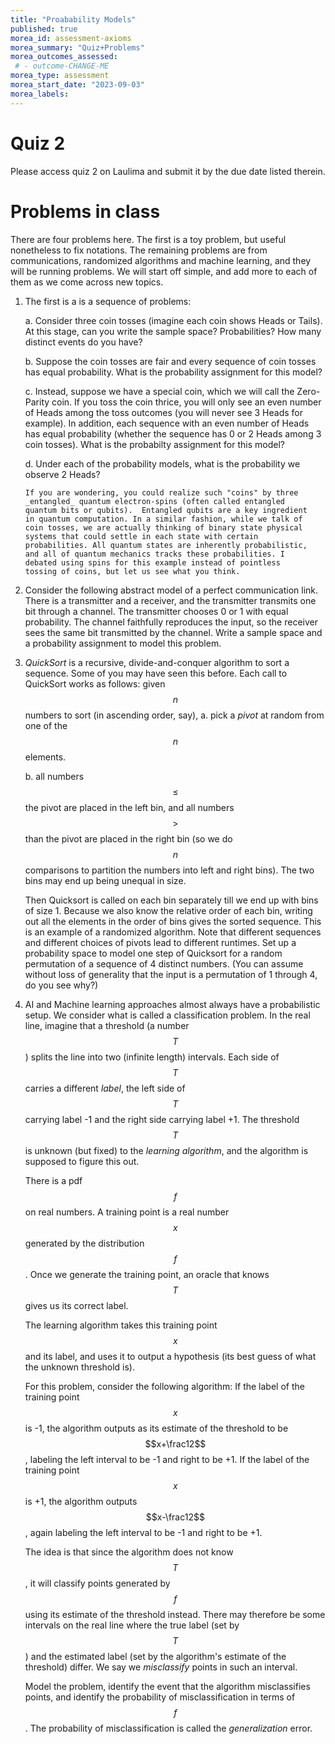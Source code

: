 ```yaml
---
title: "Proabability Models"
published: true
morea_id: assessment-axioms
morea_summary: "Quiz+Problems"
morea_outcomes_assessed:
 # - outcome-CHANGE-ME
morea_type: assessment
morea_start_date: "2023-09-03"
morea_labels:
---
```

# Quiz 2

Please access quiz 2 on Laulima and submit it by the due date listed therein.

# Problems in class
There are four problems here. The first is a toy problem, but useful
nonetheless to fix notations. The remaining problems are from
communications, randomized algorithms and machine learning, and they
will be running problems. We will start off simple, and add more to
each of them as we come across new topics. 

1. The first is a is a sequence of problems:

	a. Consider three coin tosses (imagine each coin shows Heads or
	   Tails). At this stage, can you write the sample space?
	   Probabilities? How many distinct events do you have?
  
    b. Suppose the coin tosses are fair and every sequence of coin
       tosses has equal probability. What is the probability
       assignment for this model? 

	c. Instead, suppose we have a special coin, which we will call the
	   Zero-Parity coin. If you toss the coin thrice, you will only
	   see an even number of Heads among the toss outcomes (you will
	   never see 3 Heads for example). In addition, each sequence with
	   an even number of Heads has equal probability (whether the
	   sequence has 0 or 2 Heads among 3 coin tosses). What is the
	   probabilty assignment for this model?
	   
	d. Under each of the probability models, what is the probability
       we observe 2 Heads?

	   If you are wondering, you could realize such "coins" by three
	   _entangled_ quantum electron-spins (often called entangled
	   quantum bits or qubits).  Entangled qubits are a key ingredient
	   in quantum computation. In a similar fashion, while we talk of
	   coin tosses, we are actually thinking of binary state physical
	   systems that could settle in each state with certain
	   probabilities. All quantum states are inherently probabilistic,
	   and all of quantum mechanics tracks these probabilities. I
	   debated using spins for this example instead of pointless
	   tossing of coins, but let us see what you think.
	   
	   
2. Consider the following abstract model of a perfect communication
  link. There is a transmitter and a receiver, and the transmitter
  transmits one bit through a channel. The transmitter chooses 0 or 1
  with equal probability. The channel faithfully reproduces the input,
  so the receiver sees the same bit transmitted by the channel.  Write
  a sample space and a probability assignment to model this problem.

3. _QuickSort_ is a recursive, divide-and-conquer algorithm to sort a
  sequence. Some of you may have seen this before. Each call to
  QuickSort works as follows: given $$n$$ numbers to sort (in
  ascending order, say),
	a. pick a _pivot_ at random from one of the $$n$$ elements.

	b. all numbers $$\le$$ the pivot are placed in the left bin, and
       all numbers $$>$$ than the pivot are placed in the right bin
       (so we do $$n$$ comparisons to partition the numbers into left
       and right bins). The two bins may end up being unequal in size.

    Then Quicksort is called on each bin separately till we end up
	with bins of size 1. Because we also know the relative order of
	each bin, writing out all the elements in the order of bins gives
	the sorted sequence. This is an example of a randomized
	algorithm. Note that different sequences and different choices of
	pivots lead to different runtimes. Set up a probability space to
	model one step of Quicksort for a random permutation of a sequence
	of 4 distinct numbers. (You can assume without loss of generality
	that the input is a permutation of 1 through 4, do you see why?)

4. AI and Machine learning approaches almost always have a
    probabilistic setup. We consider what is called a classification
    problem. In the real line, imagine that a threshold (a number
    $$T$$) splits the line into two (infinite length) intervals. Each
    side of $$T$$ carries a different _label_, the left side of $$T$$
    carrying label -1 and the right side carrying label +1. The
    threshold $$T$$ is unknown (but fixed) to the _learning algorithm_,
    and the algorithm is supposed to figure this out.
	
	There is a pdf $$f$$ on real numbers. A training point is a real
    number $$x$$ generated by the distribution $$f$$. Once we generate the
    training point, an oracle that knows $$T$$ gives us its correct
    label.
	
    The learning algorithm takes this training point $$x$$ and its
    label, and uses it to output a hypothesis (its best guess of what
    the unknown threshold is).  
	
	For this problem, consider the following algorithm: If the label
    of the training point $$x$$ is -1, the algorithm outputs as its
    estimate of the threshold to be $$x+\frac12$$, labeling the left
    interval to be -1 and right to be +1.  If the label of the
    training point $$x$$ is +1, the algorithm outputs $$x-\frac12$$,
    again labeling the left interval to be -1 and right to be +1.
	
	The idea is that since the algorithm does not know $$T$$, it will
	classify points generated by $$f$$ using its estimate of the
	threshold instead. There may therefore be some intervals on the
	real line where the true label (set by $$T$$) and the estimated
	label (set by the algorithm's estimate of the threshold) differ.
	We say we _misclassify_ points in such an interval.
	
	Model the problem, identify the event that the algorithm
    misclassifies points, and identify the probability of
    misclassification in terms of $$f$$.  The probability of
    misclassification is called the _generalization_ error.
  
  







